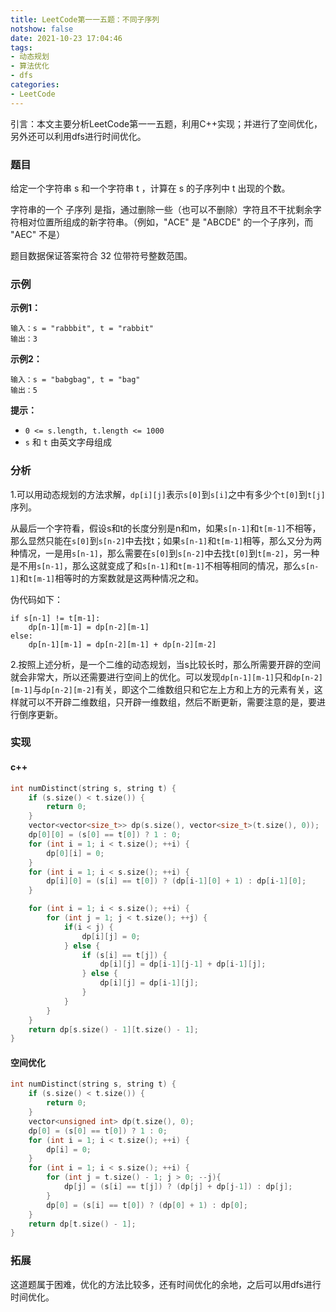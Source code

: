 ```yaml
---
title: LeetCode第一一五题：不同子序列
notshow: false
date: 2021-10-23 17:04:46
tags:
- 动态规划
- 算法优化
- dfs
categories:
- LeetCode
---
```


引言：本文主要分析LeetCode第一一五题，利用C++实现；并进行了空间优化，另外还可以利用dfs进行时间优化。

<!--more-->

### 题目

给定一个字符串 s 和一个字符串 t ，计算在 s 的子序列中 t 出现的个数。

字符串的一个 子序列 是指，通过删除一些（也可以不删除）字符且不干扰剩余字符相对位置所组成的新字符串。（例如，"ACE" 是 "ABCDE" 的一个子序列，而 "AEC" 不是）

题目数据保证答案符合 32 位带符号整数范围。

### 示例

**示例1：**

```
输入：s = "rabbbit", t = "rabbit"
输出：3
```

**示例2：**

```
输入：s = "babgbag", t = "bag"
输出：5
```

**提示：**

- `0 <= s.length, t.length <= 1000`
- `s` 和 `t` 由英文字母组成

### 分析

1.可以用动态规划的方法求解，`dp[i][j]`表示`s[0]`到`s[i]`之中有多少个`t[0]`到`t[j]`序列。

从最后一个字符看，假设s和t的长度分别是n和m，如果`s[n-1]`和`t[m-1]`不相等，那么显然只能在`s[0]`到`s[n-2]`中去找t；如果`s[n-1]`和`t[m-1]`相等，那么又分为两种情况，一是用`s[n-1]`，那么需要在`s[0]`到`s[n-2]`中去找`t[0]`到`t[m-2]`，另一种是不用`s[n-1]`，那么这就变成了和`s[n-1]`和`t[m-1]`不相等相同的情况，那么`s[n-1]`和`t[m-1]`相等时的方案数就是这两种情况之和。

伪代码如下：

```
if s[n-1] != t[m-1]:
	dp[n-1][m-1] = dp[n-2][m-1]
else:
	dp[n-1][m-1] = dp[n-2][m-1] + dp[n-2][m-2]
```

2.按照上述分析，是一个二维的动态规划，当s比较长时，那么所需要开辟的空间就会非常大，所以还需要进行空间上的优化。可以发现`dp[n-1][m-1]`只和`dp[n-2][m-1]`与`dp[n-2][m-2]`有关，即这个二维数组只和它左上方和上方的元素有关，这样就可以不开辟二维数组，只开辟一维数组，然后不断更新，需要注意的是，要进行倒序更新。

### 实现

#### c++

```c++
int numDistinct(string s, string t) {
    if (s.size() < t.size()) {
        return 0;
    }
    vector<vector<size_t>> dp(s.size(), vector<size_t>(t.size(), 0));
    dp[0][0] = (s[0] == t[0]) ? 1 : 0; 
    for (int i = 1; i < t.size(); ++i) {
        dp[0][i] = 0;
    } 
    for (int i = 1; i < s.size(); ++i) {
        dp[i][0] = (s[i] == t[0]) ? (dp[i-1][0] + 1) : dp[i-1][0]; 
    }

    for (int i = 1; i < s.size(); ++i) {
        for (int j = 1; j < t.size(); ++j) {
            if(i < j) {
                dp[i][j] = 0;
            } else {
                if (s[i] == t[j]) {
                    dp[i][j] = dp[i-1][j-1] + dp[i-1][j];  
                } else {
                    dp[i][j] = dp[i-1][j];
                }
            }
        }
    }
    return dp[s.size() - 1][t.size() - 1];
}
```

#### 空间优化

```c++
int numDistinct(string s, string t) {
    if (s.size() < t.size()) {
        return 0;
    }
    vector<unsigned int> dp(t.size(), 0);
    dp[0] = (s[0] == t[0]) ? 1 : 0;
    for (int i = 1; i < t.size(); ++i) {
        dp[i] = 0;
    }
    for (int i = 1; i < s.size(); ++i) {
        for (int j = t.size() - 1; j > 0; --j){
            dp[j] = (s[i] == t[j]) ? (dp[j] + dp[j-1]) : dp[j];
        } 
        dp[0] = (s[i] == t[0]) ? (dp[0] + 1) : dp[0];
    }
    return dp[t.size() - 1];
}
```

### 拓展

这道题属于困难，优化的方法比较多，还有时间优化的余地，之后可以用dfs进行时间优化。

